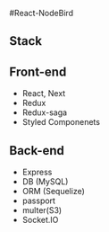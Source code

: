 #React-NodeBird
## Stack
## Front-end

* React, Next
* Redux
* Redux-saga
* Styled Componenets


## Back-end

* Express
* DB (MySQL)
* ORM (Sequelize)
* passport
* multer(S3)
* Socket.IO

